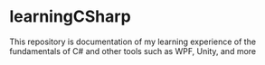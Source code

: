 # learningCSharp
This repository is documentation of my learning experience of the fundamentals of C# and other tools such as WPF, Unity, and more
